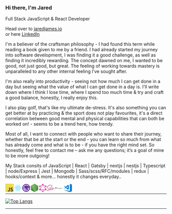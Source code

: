 ### Hi there, I'm Jared

Full Stack JavaScript & React Developer

Head over to [jaredjames.io](https://www.jaredjames.io/)
</br>
or here [LinkedIn](https://www.linkedin.com/in/jaredjames123/)

I'm a believer of the craftsman philosophy - I had found this term while reading a book given to me by a friend. I had already started my journey into software development, I was finding it a good challenge, as well as finding it incredibly rewarding. The concept dawned on me, I wanted to be good, not just good, but great. The feeling of working towards mastery is unparalleled to any other internal feeling I’ve sought after.

I'm also really into productivity - seeing not how much I can get done in a day but seeing what the value of what I can get done in a day is. I'll write down where I think I lose time, where I spend too much time & try and craft a good balance, honestly, I really enjoy this.

I also play golf, that's like my ultimate de-stress. It's also something you can get better at by practicing & the sport does not play favourites, it's a direct correlation between good mental and physical capabilities that can both be worked on! - seems to be a trend here, how trendy.

Most of all, I want to connect with people who want to share their journey, whether that be at the start or the end - you can learn so much from what has already come and what is to be - if you have the right mind set. So honestly, feel free to contact me – ask me any questions; it’s a goal of mine to be more outgoing!

My Stack consits of
 JavaScript | React | Gatsby | nextjs | nestjs | Typescript | node/Express | Jest | Mongodb | Sass/scss/RFC/modules | redux | hooks/context & more... honestly it changes everyday..

<p align="center">
<img align="left" alt="JavaScript" width="26px" src="https://raw.githubusercontent.com/github/explore/80688e429a7d4ef2fca1e82350fe8e3517d3494d/topics/javascript/javascript.png" />
  <img align="left" alt="React" width="26px" src="https://raw.githubusercontent.com/github/explore/80688e429a7d4ef2fca1e82350fe8e3517d3494d/topics/react/react.png" />
  <img align="left" alt="Gatsby" width="26px" src="https://raw.githubusercontent.com/github/explore/e94815998e4e0713912fed477a1f346ec04c3da2/topics/gatsby/gatsby.png" />
<img align="left" alt="Node.js" width="26px" src="https://raw.githubusercontent.com/github/explore/80688e429a7d4ef2fca1e82350fe8e3517d3494d/topics/nodejs/nodejs.png" />
<img align="left" alt="GraphQL" width="26px" src="https://raw.githubusercontent.com/github/explore/80688e429a7d4ef2fca1e82350fe8e3517d3494d/topics/graphql/graphql.png" />
<img align="left" alt="Sass" width="26px" src="https://raw.githubusercontent.com/github/explore/80688e429a7d4ef2fca1e82350fe8e3517d3494d/topics/sass/sass.png" />
<img align="left" alt="MongoDB" width="26px" src="https://raw.githubusercontent.com/github/explore/80688e429a7d4ef2fca1e82350fe8e3517d3494d/topics/mongodb/mongodb.png" />
<img align="left" alt="Visual Studio Code" width="26px" src="https://raw.githubusercontent.com/github/explore/80688e429a7d4ef2fca1e82350fe8e3517d3494d/topics/visual-studio-code/visual-studio-code.png" />
</p>
</br>

---

[![Top Langs](https://github-readme-stats.vercel.app/api/top-langs/?username=Jared-James)](https://github.com/Jared-James/github-readme-stats)


---
</div>
